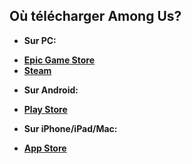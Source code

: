 ## Où télécharger Among Us?

* **Sur PC:**
 - __[Epic Game Store](<https://store.epicgames.com/fr/p/among-us>)__
 - __[Steam](<https://store.steampowered.com/app/945360/Among_Us/>)__

* **Sur Android:**
 * __[Play Store](<https://play.google.com/store/apps/details?id=com.innersloth.spacemafia>)__

* **Sur iPhone/iPad/Mac:**
 * __[App Store](<https://apps.apple.com/fr/app/among-us/id1351168404>)__

